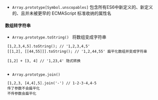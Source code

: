 - ```Array.prototype[Symbol.unscopables]``` 包含所有ES6中新定义的、新定义的、且并未被更早的 ECMAScript 标准收纳的属性名


#### 数组转字符串
- ```Array.prototype.toString() ``` 将数组变成字符串
```
 [1,2,3,4,5].toString(); // '1,2,3,4,5'
 [[1,2], [[44,55]]].toString(); // '1,2,44,55' 扁平化数组并变成字符串
 
 [1,2] + [3, 4] // '1,23,4' 隐式转换 
 
```

- ```Array.prototype.join() ```

```
 [1,2,3, [4,4],5].join('-') // 1-2-3-4,4-5 
 传了参数不会扁平化
 不传参数会扁平化
 ```
